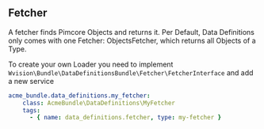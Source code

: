 ## Fetcher
A fetcher finds Pimcore Objects and returns it. Per Default, Data Definitions only comes with one Fetcher: ObjectsFetcher, which returns all Objects of a Type.

To create your own Loader you need to implement ```Wvision\Bundle\DataDefinitionsBundle\Fetcher\FetcherInterface``` and add a new service

```yml
acme_bundle.data_definitions.my_fetcher:
    class: AcmeBundle\DataDefinitions\MyFetcher
    tags:
      - { name: data_definitions.fetcher, type: my-fetcher }
```
